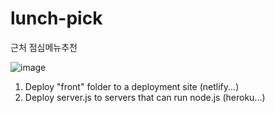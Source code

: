 # lunch-pick
근처 점심메뉴추천

![image](https://github.com/user-attachments/assets/dfdd036a-eceb-4a28-9d65-723c3eee7e74)


1. Deploy "front" folder to a deployment site (netlify...)
2. Deploy server.js to servers that can run node.js (heroku...)
